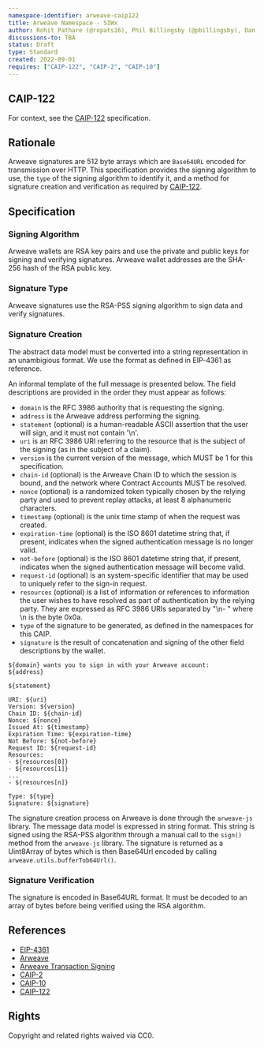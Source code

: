 ```yaml
---
namespace-identifier: arweave-caip122
title: Arweave Namespace - SIWx
author: Rohit Pathare (@ropats16), Phil Billingsby (@pbillingsby), Dan MacDonald (@DanMacDonald)
discussions-to: TBA
status: Draft
type: Standard
created: 2022-09-01
requires: ["CAIP-122", "CAIP-2", "CAIP-10"]
---
```


## CAIP-122

For context, see the [CAIP-122](CAIP-122) specification.

## Rationale

Arweave signatures are 512 byte arrays which are `Base64URL` encoded for transmission over HTTP. This specification provides the signing algorithm to use, the `type` of the signing algorithm to identify it, and a method for signature creation and verification as required by [CAIP-122](CAIP-122).

## Specification

### Signing Algorithm

Arweave wallets are RSA key pairs and use the private and public keys for signing and verifying signatures. Arweave wallet addresses are the SHA-256 hash of the RSA public key.

### Signature Type

Arweave signatures use the RSA-PSS signing algorithm to sign data and verify signatures.

### Signature Creation

The abstract data model must be converted into a string representation in an unambigious format. We use the format as defined in EIP-4361 as reference.

An informal template of the full message is presented below. The field descriptions are provided in the order they must appear as follows:
- `domain` is the RFC 3986 authority that is requesting the signing.
- `address` is the Arweave address performing the signing.
- `statement` (optional) is a human-readable ASCII assertion that the user will sign, and it must not contain '\n'.
- `uri` is an RFC 3986 URI referring to the resource that is the subject of the signing (as in the subject of a claim).
- `version` is the current version of the message, which MUST be 1 for this specification.
- `chain-id` (optional) is the Arweave Chain ID to which the session is bound, and the network where Contract Accounts MUST be resolved.
- `nonce` (optional) is a randomized token typically chosen by the relying party and used to prevent replay attacks, at least 8 alphanumeric characters.
- `timestamp` (optional) is the unix time stamp of when the request was created.
- `expiration-time` (optional) is the ISO 8601 datetime string that, if present, indicates when the signed authentication message is no longer valid.
- `not-before` (optional) is the ISO 8601 datetime string that, if present, indicates when the signed authentication message will become valid.
- `request-id` (optional) is an system-specific identifier that may be used to uniquely refer to the sign-in request.
- `resources` (optional) is a list of information or references to information the user wishes to have resolved as part of authentication by the relying party. They are expressed as RFC 3986 URIs separated by "\n- " where \n is the byte 0x0a.
- `type` of the signature to be generated, as defined in the namespaces for this CAIP.
- `signature` is the result of concatenation and signing of the other field descriptions by the wallet.

```
${domain} wants you to sign in with your Arweave account:
${address}

${statement}

URI: ${uri}
Version: ${version}
Chain ID: ${chain-id}
Nonce: ${nonce}
Issued At: ${timestamp}
Expiration Time: ${expiration-time}
Not Before: ${not-before}
Request ID: ${request-id}
Resources:
- ${resources[0]}
- ${resources[1]}
...
- ${resources[n]}

Type: ${type}
Signature: ${signature}
```

The signature creation process on Arweave is done through the `arweave-js` library. The message data model is expressed in string format. This string is signed using the RSA-PSS algorithm through a manual call to the `sign()` method from the `arweave-js` library. The signature is returned as a Uint8Array of bytes which is then Base64Url encoded by calling `arweave.utils.bufferTob64Url()`.

### Signature Verification

The signature is encoded in Base64URL format. It must be decoded to an array of bytes before being verified using the RSA algorithm.

## References

- [EIP-4361](https://eips.ethereum.org/EIPS/eip-4361)
- [Arweave](https://github.com/ArweaveTeam/arweave-standards)
- [Arweave Transaction Signing](https://docs.arweave.org/developers/server/http-api#transaction-signing)
- [CAIP-2](https://github.com/ChainAgnostic/CAIPs/blob/master/CAIPs/caip-2.md)
- [CAIP-10](https://github.com/ChainAgnostic/CAIPs/blob/master/CAIPs/caip-10.md)
- [CAIP-122](https://github.com/ChainAgnostic/CAIPs/blob/master/CAIPs/caip-122.md)



## Rights

Copyright and related rights waived via CC0.